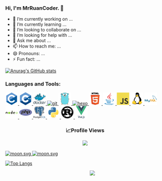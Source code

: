 ### Hi, I'm MrRuanCoder. 👋


<!-- **MrRuanCoder/MrRuanCoder** is a ✨ _special_ ✨ repository because its `README.md` (this file) appears on your GitHub profile.

Here are some ideas to get you started: -->

- 🔭 I’m currently working on ...
- 🌱 I’m currently learning ...
- 👯 I’m looking to collaborate on ...
- 🤔 I’m looking for help with ...
- 💬 Ask me about ...
- 📫 How to reach me: ...
- 😄 Pronouns: ...
- ⚡ Fun fact: ...


[![Anurag's GitHub stats](https://github-readme-stats.vercel.app/api?username=MrRuanCoder&show_icons=true&theme=flag-india)](https://github.com/anuraghazra/github-readme-stats)


<h3 align="center"></h3>

<h3 align="left"></h3>
<p align="left">
</p>

<h3 align="left">Languages and Tools:</h3>
<p align="left"> <a href="https://www.cprogramming.com/" target="_blank" rel="noreferrer"> <img src="https://raw.githubusercontent.com/devicons/devicon/master/icons/c/c-original.svg" alt="c" width="40" height="40"/> </a> <a href="https://www.w3schools.com/cpp/" target="_blank" rel="noreferrer"> <img src="https://raw.githubusercontent.com/devicons/devicon/master/icons/cplusplus/cplusplus-original.svg" alt="cplusplus" width="40" height="40"/> </a> <a href="https://www.docker.com/" target="_blank" rel="noreferrer"> <img src="https://raw.githubusercontent.com/devicons/devicon/master/icons/docker/docker-original-wordmark.svg" alt="docker" width="40" height="40"/> </a> <a href="https://git-scm.com/" target="_blank" rel="noreferrer"> <img src="https://www.vectorlogo.zone/logos/git-scm/git-scm-icon.svg" alt="git" width="40" height="40"/> </a> <a href="https://golang.org" target="_blank" rel="noreferrer"> <img src="https://raw.githubusercontent.com/devicons/devicon/master/icons/go/go-original.svg" alt="go" width="40" height="40"/> </a> <a href="hexo.io/" target="_blank" rel="noreferrer"> <img src="https://www.vectorlogo.zone/logos/hexoio/hexoio-icon.svg" alt="hexo" width="40" height="40"/> </a> <a href="https://www.w3.org/html/" target="_blank" rel="noreferrer"> <img src="https://raw.githubusercontent.com/devicons/devicon/master/icons/html5/html5-original-wordmark.svg" alt="html5" width="40" height="40"/> </a> <a href="https://www.java.com" target="_blank" rel="noreferrer"> <img src="https://raw.githubusercontent.com/devicons/devicon/master/icons/java/java-original.svg" alt="java" width="40" height="40"/> </a> <a href="https://developer.mozilla.org/en-US/docs/Web/JavaScript" target="_blank" rel="noreferrer"> <img src="https://raw.githubusercontent.com/devicons/devicon/master/icons/javascript/javascript-original.svg" alt="javascript" width="40" height="40"/> </a> <a href="https://www.linux.org/" target="_blank" rel="noreferrer"> <img src="https://raw.githubusercontent.com/devicons/devicon/master/icons/linux/linux-original.svg" alt="linux" width="40" height="40"/> </a> <a href="https://www.mysql.com/" target="_blank" rel="noreferrer"> <img src="https://raw.githubusercontent.com/devicons/devicon/master/icons/mysql/mysql-original-wordmark.svg" alt="mysql" width="40" height="40"/> </a> <a href="https://nodejs.org" target="_blank" rel="noreferrer"> <img src="https://raw.githubusercontent.com/devicons/devicon/master/icons/nodejs/nodejs-original-wordmark.svg" alt="nodejs" width="40" height="40"/> </a> <a href="https://www.php.net" target="_blank" rel="noreferrer"> <img src="https://raw.githubusercontent.com/devicons/devicon/master/icons/php/php-original.svg" alt="php" width="40" height="40"/> </a> <a href="https://www.postgresql.org" target="_blank" rel="noreferrer"> <img src="https://raw.githubusercontent.com/devicons/devicon/master/icons/postgresql/postgresql-original-wordmark.svg" alt="postgresql" width="40" height="40"/> </a> <a href="https://www.python.org" target="_blank" rel="noreferrer"> <img src="https://raw.githubusercontent.com/devicons/devicon/master/icons/python/python-original.svg" alt="python" width="40" height="40"/> </a> <a href="https://www.rust-lang.org" target="_blank" rel="noreferrer"> <img src="https://raw.githubusercontent.com/devicons/devicon/master/icons/rust/rust-plain.svg" alt="rust" width="40" height="40"/> </a> <a href="https://vuejs.org/" target="_blank" rel="noreferrer"> <img src="https://raw.githubusercontent.com/devicons/devicon/master/icons/vuejs/vuejs-original-wordmark.svg" alt="vuejs" width="40" height="40"/> </a> </p>

<h3 align="center">📈Profile Views</h3>
<p align="center">
  <img src="https://profile-counter.glitch.me/MrRuanCoder/count.svg" />
</p>

<!-- real time -->
<a href="https://moon-svg.minung.dev">
  <img src="https://moon-svg.minung.dev/moon.svg?theme=basic" alt="moon.svg" />
</a>

<!-- specific date -->
<a href="https://moon-svg.minung.dev">
  <img src="https://moon-svg.minung.dev/moon.svg?date=2022-03-24&theme=basic" alt="moon.svg" />
</a>





<!-- <p align="center">
  <img src="https://github.com/MrRuanCoder/MrRuanCoder/raw/output/github-contribution-grid-snake.svg" />
</p> -->



<!-- [![Top Langs](https://github-readme-stats.vercel.app/api/top-langs/?username=MrRuanCoder)](https://github.com/anuraghazra/github-readme-stats) -->

[![Top Langs](https://github-readme-stats.vercel.app/api/top-langs/?username=MrRuanCoder&layout=compact&exclude_repo=MrRuanCoder.github.io&title_color=ffffff&icon_color=bb2acf&text_color=daf7dc&bg_color=151515)](https://github.com/anuraghazra/github-readme-stats)

<img width="47%" align="right" src="https://github-readme-stats.vercel.app/api/wakatime/?username=MrRuanCoder&layout=compact&theme=vue-dark&range=last_7_days&link=https://www.github.com/MrRuanCoder/" />
